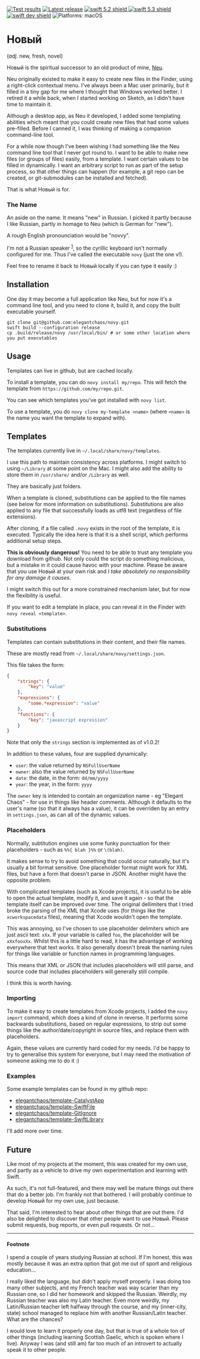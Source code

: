 [comment]: <> (Header Generated by ActionStatus 1.0.2 - 320)

[![Test results][tests shield]][actions] [![Latest release][release shield]][releases] [![swift 5.2 shield] ![swift 5.3 shield] ![swift dev shield]][swift] ![Platforms: macOS][platforms shield]

[release shield]: https://img.shields.io/github/v/release/elegantchaos/Novy
[platforms shield]: https://img.shields.io/badge/platforms-macOS-lightgrey.svg?style=flat "macOS"
[tests shield]: https://github.com/elegantchaos/Novy/workflows/Tests/badge.svg
[swift 5.2 shield]: https://img.shields.io/badge/swift-5.2-F05138.svg "Swift 5.2"
[swift 5.3 shield]: https://img.shields.io/badge/swift-5.3-F05138.svg "Swift 5.3"
[swift dev shield]: https://img.shields.io/badge/swift-dev-F05138.svg "Swift dev"

[swift]: https://swift.org
[releases]: https://github.com/elegantchaos/Novy/releases
[actions]: https://github.com/elegantchaos/Novy/actions

[comment]: <> (End of ActionStatus Header)

# Новый

(_adj_. new, fresh, novel)

Новый is the spiritual successor to an old product of mine, [Neu](https://elegantchaos.com/neu/).

Neu originally existed to make it easy to create new files in the Finder, using a right-click contextual menu. I've always been a Mac user primarily, but it filled in a tiny gap for me where I thought that Windows worked better. I retired it a while back, when I started working on Sketch, as I didn't have time to maintain it. 

Although a desktop app, as Neu it developed, I added some templating abilities which meant that you could create new files that had some values pre-filled. Before I canned it, I was thinking of making a companion command-line tool.

For a while now though I've been wishing I had something like the Neu command line tool that I never got round to. I want to be able to make new files (or groups of files) easily, from a template. I want certain values to be filled in dynamically. I want an arbitrary script to run as part of the setup process, so that other things can happen (for example, a git repo can be created, or git-submodules can be installed and fetched).

That is what Новый is for. 

### The Name

An aside on the name. It means "new" in Russian. I picked it partly because I like Russian, partly in homage to Neu (which is German for "new"). 

A rough English pronounciation would be "novvy". 

I'm not a Russian speaker <sup>[1](#footnote)</sup>, so the cyrillic keyboard isn't normally configured for me. Thus I've called the executable `novy` (just the one v!). 

Feel free to rename it back to Новый locally if you can type it easily :)

## Installation

One day it may become a full application like Neu, but for now it's a command line tool, and you need to clone it, build it, and copy the built executable yourself.

    git clone git@github.com:elegantchaos/novy.git
    swift build --configuration release
    cp .build/release/novy /usr/local/bin/ # or some other location where you put executables


## Usage

Templates can live in github, but are cached locally.

To install a template, you can do `novy install my/repo`. This will fetch the template from `https://github.com/my/repo.git`.

You can see which templates you've got installed with `novy list`. 

To use a template, you do `novy clone my-template <name>` (where `<name>` is the name you want the template to expand with).

## Templates

The templates currently live in `~/.local/share/novy/templates`. 

I use this path to maintain consistency across platforms. I might switch to using `~/Library` at some point on the Mac. I might also add the ability to store them in `/usr/share/` and/or `/Library` as well.

They are basically just folders. 

When a template is cloned, substitutions can be applied to the file names (see below for more information on substitutions). Substitutions are also applied to any file that successfully loads as utf8 text (regardless of file extensions).

After cloning, if a file called `.novy` exists in the root of the template, it is executed. Typically the idea here is that it is a shell script, which performs additional setup steps. 

**This is obviously dangerous!** You need to be able to trust any template you download from github. Not only could the script do something malicious, but a mistake in it could cause havoc with your machine. Please be aware that you use Новый at your own risk and _I take absolutely no responsibility for any damage it causes_. 

I might switch this out for a more constrained mechanism later, but for now the flexibility is useful.

If you want to edit a template in place, you can reveal it in the Finder with `novy reveal <template>`.

### Substitutions

Templates can contain substitutions in their content, and their file names. 

These are mostly read from  `~/.local/share/novy/settings.json`.

This file takes the form: 

```json
{
    "strings": {
        "key": "value"
    },
    "expressions": {
        "some.*expression": "value"
    },
    "functions": {
        "key": "javascript expression"
    }
}
```

Note that only the `strings` section is implemented as of v1.0.2!

In addition to these values, four are supplied dynamically:

- `user`: the value returned by `NSFullUserName`
- `owner`: also the value returned by `NSFullUserName` 
- `date`: the date, in the form: `dd/mm/yyyy`
- `year`: the year, in the form: `yyyy`

The `owner` key is intended to contain an organization name - eg "Elegant Chaos" - for use in things like header comments. 
Although it defaults to the user's name (so that it always has a value), it can be overriden by an entry in `settings.json`, as can all of the dynamic values.

### Placeholders

Normally, subtitution engines use some funky punctuation for their placeholders - such as `%%{ blah }%%` or `\(blah)`. 

It makes sense to try to avoid something that could occur naturally, but it's usually a bit format sensitive. One placeholder format might work for XML files, but have a form that doesn't parse in JSON. Another might have the opposite problem.

With complicated templates (such as Xcode projects), it is useful to be able to open the actual template, modify it, and save it again - so that the template itself can be improved over time. The original dellimiters that I tried broke the parsing of the XML that Xcode uses (for things like the `xcworkspacedata` files), meaning that Xcode wouldn't open the template. 

This was annoying, so I've chosen to use placeholder delimiters which are just ascii text: `xXx`. If your variable is called `foo`, the placeholder will be `xXxfooxXx`.  Whilst this is a little hard to read, it has the advantage of working everywhere that text works. It also generally doesn't break the naming rules for things like variable or function names in programming languages. 

This means that XML or JSON that includes placeholders will still parse, and source code that includes placeholders will generally still compile. 

I think this is worth having.

### Importing

To make it easy to create templates from Xcode projects, I added the `novy import` command, which does a kind of clone in reverse. It performs some backwards substitutions, based on regular expressions, to strip out some things like the author/date/copyright in source files, and replace them with placeholders.

Again, these values are currently hard coded for my needs. I'd be happy to try to generalise this system for everyone, but I may need the motivation of someone asking me to do it :)

### Examples

Some example templates can be found in my github repo:

- [elegantchaos/template-CatalystApp](https://github.com/elegantchaos/template-CatalystApp)
- [elegantchaos/template-SwiftFile](https://github.com/elegantchaos/template-SwiftFile)
- [elegantchaos/template-GitIgnore](https://github.com/elegantchaos/template-GitIgnore)
- [elegantchaos/template-SwiftLibrary](https://github.com/elegantchaos/template-SwiftLibrary)

I'll add more over time.

## Future

Like most of my projects at the moment, this was created for my own use, and partly as a vehicle to drive my own experimentation and learning with Swift.

As such, it's not full-featured, and there may well be mature things out there that do a better job. I'm frankly not that bothered. I will probably continue to develop Новый for my own use, just because. 

That said, I'm interested to hear about other things that are out there. I'd also be delighted to discover that other people want to use Новый. Please submit requests, bug reports, or even pull requests. Or not...

---

#### Footnote
I spend a couple of years studying Russian at school. If I'm honest, this was mostly because it was an extra option that got me out of sport and religious education... 

I really liked the language, but didn't apply myself properly. I was doing too many other subjects, and my French teacher was way scarier than my Russian one, so I did her homework and skipped the Russian. Weirdly, my Russian teacher was also my Latin teacher. Even more weirdly, my Latin/Russian teacher left halfway through the course, and my (inner-city, state) school managed to replace him with another Russian/Latin teacher. What are the chances?

I would love to learn it properly one day, but that is true of a whole ton of other things (including learning Scottish Gaelic, which is spoken where I live). Anyway I was (and still am) far too much of an introvert to actually speak it to other people. 
